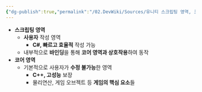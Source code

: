 ```yaml
---
{"dg-publish":true,"permalink":"/02.DevWiki/Sources/유니티 스크립팅 영역, 코어 영역/"}
---
```


* **스크립팅 영역**
	* **사용자** 작성 영역
		* **C#, 빠르고 효율적** 작성 가능
	* 내부적으로 **바인딩**을 통해 **코어 영역과 상호작용**하여 동작
* **코어 영역**
	* 기본적으로 사용자가 **수정 불가능**한 영역
		* **C++, 고성능** 보장
		* 물리연산, 게임 오브젝트 등 **게임의 핵심 요소**들
